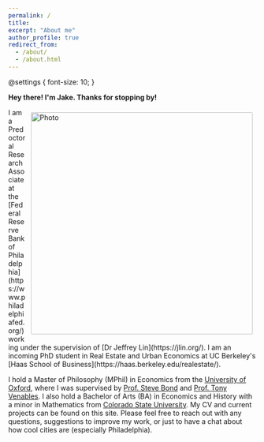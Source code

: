 ```yaml
---
permalink: /
title: 
excerpt: "About me"
author_profile: true
redirect_from: 
  - /about/
  - /about.html
---
```

@settings {
  font-size: 10;
}

**Hey there! I'm Jake. Thanks for stopping by!**

<img align="right" src="https://jacobhmoore.github.io/images/IMG_0015.jpg" alt="Photo" style="width: 450px; border-radius: 10px; padding: 8px 8px 8px 8px"/>
I am a Predoctoral Research Associate at the [Federal Reserve Bank of Philadelphia](https://www.philadelphiafed.org/) working under the supervision of [Dr Jeffrey Lin](https://jlin.org/). I am an incoming PhD student in Real Estate and Urban Economics at UC Berkeley's [Haas School of Business](https://haas.berkeley.edu/realestate/).

I hold a Master of Philosophy (MPhil) in Economics from the [University of Oxford](https://www.economics.ox.ac.uk/#/), where I was supervised by [Prof. Steve Bond](https://www.nuffield.ox.ac.uk/people/profiles/steve-bond/) and [Prof. Tony Venables](https://tonyvenables.weebly.com/). I also hold a Bachelor of Arts (BA) in Economics and History with a minor in Mathematics from [Colorado State University](https://economics.colostate.edu/). My CV and current projects can be found on this site. Please feel free to reach out with any questions, suggestions to improve my work, or just to have a chat about how cool cities are (especially Philadelphia).


